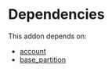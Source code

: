 # Dependencies

This addon depends on:

- [account](https://github.com/bringout/oca-ocb-accounting)
- [base_partition](https://github.com/bringout/oca-technical)
